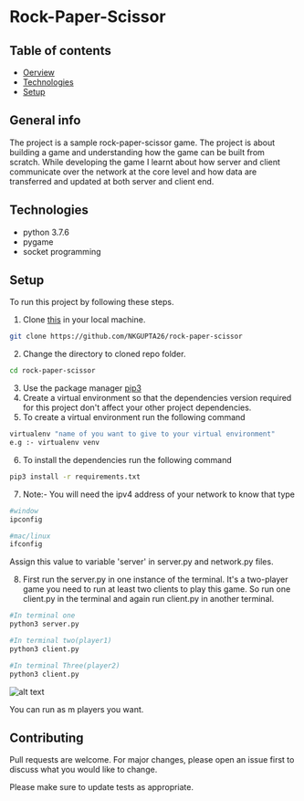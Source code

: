 # Rock-Paper-Scissor

## Table of contents
* [Oerview](#overview)
* [Technologies](#technologies)
* [Setup](#setup)


## General info
The project is a sample rock-paper-scissor game.
The project is about building a game and understanding how the game can be built from scratch. While developing the game I learnt about how server and client communicate over the network at the core level and how data are transferred and updated at both server and client end.

## Technologies
* python 3.7.6
* pygame
* socket programming
## Setup

To run this project by following these steps. 
1. Clone [this](https://github.com/NKGUPTA26/rock-paper-scissor) in your local machine.
```bash
git clone https://github.com/NKGUPTA26/rock-paper-scissor
```
2. Change the directory to cloned repo folder.
```bash
cd rock-paper-scissor
```
3. Use the package manager [pip3](https://pip.pypa.io/en/stable/)
4. Create a virtual environment so that the dependencies version required for this project don't affect your other project dependencies.
5. To create a virtual environment run the following command
```bash
virtualenv "name of you want to give to your virtual environment"
e.g :- virtualenv venv
```
6. To install the dependencies run the following command
```bash
pip3 install -r requirements.txt
```
7. Note:- You will need the ipv4 address of your network to know that type
```bash
#window
ipconfig

#mac/linux
ifconfig
```
Assign this value to variable 'server' in server.py and network.py files.

8. First run the server.py in one instance of the terminal. It's a two-player game you need to run at least two clients to play this game. So run one client.py in the terminal and again run client.py in another terminal.

```bash
#In terminal one
python3 server.py

#In terminal two(player1)
python3 client.py

#In terminal Three(player2)
python3 client.py
```
![alt text](https://drive.google.com/file/d/13bTsuOxlTKv3ktARJ4sK0Q0uaR5aZQcm/view?usp=sharing)

You can run as m players you want.

## Contributing
Pull requests are welcome. For major changes, please open an issue first to discuss what you would like to change.

Please make sure to update tests as appropriate.